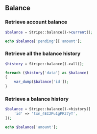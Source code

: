 ## Balance

### Retrieve account balance

```php
$balance = Stripe::balance()->current();

echo $balance['pending']['amount'];
```

### Retrieve all the balance history

```php
$history = Stripe::balance()->all();

foreach ($history['data'] as $balance)
{
	var_dump($balance['id']);
}
```

### Retrieve a balance history

```php
$balance = Stripe::balance()->history([
	'id' => 'txn_4EI2Pu1gPR27yT',
]);

echo $balance['amount'];
```
